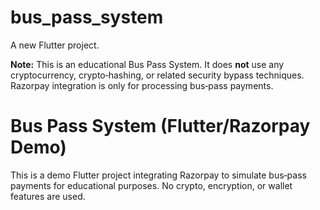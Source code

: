 # bus_pass_system

A new Flutter project.

**Note:** This is an educational Bus Pass System. It does **not** use any cryptocurrency, crypto‑hashing, or related security bypass techniques. Razorpay integration is only for processing bus‑pass payments.

# Bus Pass System (Flutter/Razorpay Demo)

This is a demo Flutter project integrating Razorpay to simulate bus‑pass payments for educational purposes. 
No crypto, encryption, or wallet features are used.
